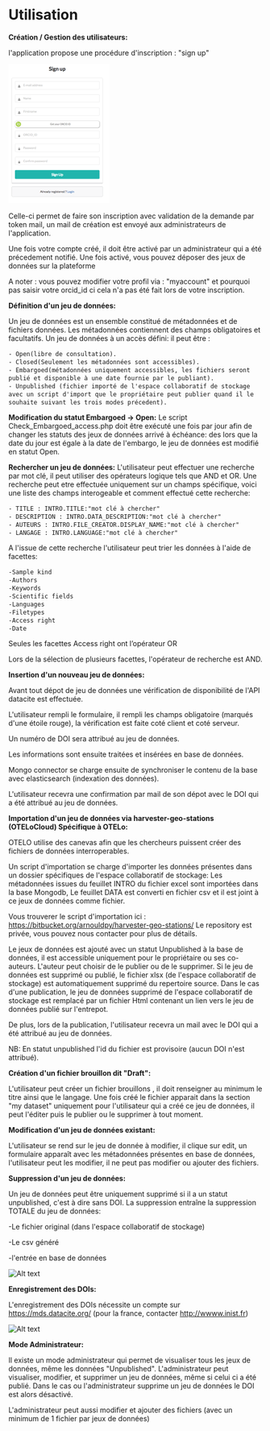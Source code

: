 # Utilisation  

**Création / Gestion des utilisateurs:**

l'application propose une procédure d'inscription : "sign up"

  ![Alt text](/Img_doc/signup.png?raw=true)

Celle-ci permet de faire son inscription avec validation de la demande par token mail, un mail de création est envoyé aux administrateurs de l'application.

Une fois votre compte créé, il doit être activé par un administrateur qui a été précedement notifié.
Une fois activé, vous pouvez déposer des jeux de données sur la plateforme

A noter : vous pouvez modifier votre profil via : "myaccount" et pourquoi pas saisir votre orcid_id ci cela n'a pas été fait lors de votre inscription.

**Définition d'un jeu de données:**

Un jeu de données est un ensemble constitué de métadonnées et de fichiers données.
Les métadonnées contiennent des champs obligatoires et facultatifs.
Un jeu de données à un accès défini: il peut être :

    - Open(libre de consultation).
    - Closed(Seulement les métadonnées sont accessibles).
    - Embargoed(métadonnées uniquement accessibles, les fichiers seront publié et disponible à une date fournie par le publiant).
    - Unpublished (fichier importé de l'espace collaboratif de stockage avec un script d'import que le propriétaire peut publier quand il le souhaite suivant les trois modes précedent).


**Modification du statut Embargoed -> Open:**
Le script Check_Embargoed_access.php doit être exécuté une fois par jour afin de changer les statuts des jeux de données arrivé à échéance: des lors que la date du jour est égale à la date de l'embargo, le jeu de données est modifié en statut Open.


**Rechercher un jeu de données:**
L'utilisateur peut effectuer une recherche par mot clé, il peut utiliser des opérateurs logique tels que AND et OR.
Une recherche peut etre effectuée uniquement sur un champs spécifique, voici une liste des champs interogeable et comment effectué cette recherche:

    - TITLE : INTRO.TITLE:"mot clé à chercher"
    - DESCRIPTION : INTRO.DATA_DESCRIPTION:"mot clé à chercher"
    - AUTEURS : INTRO.FILE_CREATOR.DISPLAY_NAME:"mot clé à chercher"
    - LANGAGE : INTRO.LANGUAGE:"mot clé à chercher"
    
A l'issue de cette recherche l'utilisateur peut trier les données à l'aide de facettes:
   
    -Sample kind
    -Authors
    -Keywords
    -Scientific fields
    -Languages
    -Filetypes
    -Access right
    -Date
    
Seules les facettes Access right ont l’opérateur OR

Lors de la sélection de plusieurs facettes, l'opérateur de recherche est AND. 


**Insertion d'un nouveau jeu de données:**

Avant tout dépot de jeu de données une vérification de disponibilité de l'API datacite est effectuée.

L'utilisateur rempli le formulaire, il rempli les champs obligatoire (marqués d'une étoile rouge), la vérification est faite coté client et coté serveur.

Un numéro de DOI sera attribué au jeu de données.

Les informations sont ensuite traitées et insérées en base de données.

Mongo connector se charge ensuite de synchroniser le contenu de la base avec elasticsearch (indexation des données).

L'utilisateur recevra une confirmation par mail de son dépot avec le DOI qui a été attribué au jeu de données.

**Importation d'un jeu de données via  harvester-geo-stations (OTELoCloud) Spécifique à OTELo:**

OTELO utilise des canevas afin que les chercheurs puissent créer des fichiers de données interroperables.

Un script d'importation se charge d'importer les données présentes dans un dossier spécifiques de l'espace collaboratif de stockage:
Les métadonnées issues du feuillet INTRO du fichier excel sont importées dans la base Mongodb,
Le feuillet DATA est converti en fichier csv et il est joint à ce jeux de données comme fichier.

Vous trouverer le script d'importation ici : https://bitbucket.org/arnouldpy/harvester-geo-stations/
Le repository est privée, vous pouvez nous contacter pour plus de détails.

Le jeux de données est ajouté avec un statut Unpublished à la  base de données, il est accessible uniquement pour le propriétaire ou ses co-auteurs.
L'auteur peut choisir de le publier ou de le supprimer.
Si le jeu de données est supprimé ou publié, le fichier xlsx (de l'espace collaboratif de stockage) est automatiquement supprimé du repertoire source. Dans le cas d'une publication, le jeu de données supprimé de l'espace collaboratif de stockage est remplacé par un fichier Html contenant un lien vers le jeu de données publié sur l'entrepot.

De plus, lors de la publication, l'utilisateur recevra un mail avec le DOI qui a été attribué au jeu de données. 

NB: En statut unpublished l'id du fichier est provisoire (aucun DOI n'est attribué).

**Création d'un fichier brouillon dit "Draft":**

L'utilisateur peut créer un fichier brouillons , il doit renseigner au minimum le titre ainsi que le langage.
Une fois créé le fichier apparait dans la section "my dataset" uniquement pour l'utilisateur qui a créé ce jeu de données, il peut l'éditer puis le publier ou le supprimer à tout moment.

**Modification d'un jeu de données existant:**

L'utilisateur se rend sur le jeu de donnée à modifier, il clique sur edit, un formulaire apparaît avec les métadonnées présentes en base de données, l'utilisateur peut les modifier, il ne peut pas modifier ou ajouter des fichiers.


**Suppression d'un jeu de données:**

Un jeu de données peut être uniquement supprimé si il a un statut unpublished, c'est à dire sans DOI.
La suppression entraîne la suppression TOTALE du jeu de données:

-Le fichier original (dans l'espace collaboratif de stockage)

-Le csv généré

-l'entrée en base de données


![Alt text](/Img_doc/Diagram_ORDAR.png?raw=true)



**Enregistrement des DOIs:**

L'enregistrement des DOIs nécessite un compte sur https://mds.datacite.org/ (pour la france, contacter http://wwww.inist.fr)

![Alt text](/Img_doc/DOI_save.png?raw=true)


**Mode Administrateur:**

Il existe un mode administrateur qui permet de visualiser tous les jeux de données, même les données "Unpublished".
L'administrateur peut visualiser, modifier, et supprimer un jeu de données, même si celui ci a été publié.
Dans le cas ou l'administrateur supprime un jeu de données le DOI est alors désactivé.

L'administrateur peut aussi modifier et ajouter des fichiers (avec un minimum de 1 fichier par jeux de données)


